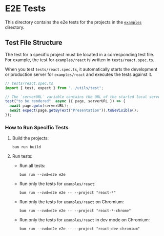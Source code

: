 # E2E Tests

This directory contains the e2e tests for the projects in the [`examples`](../examples/) directory.

## Test File Structure

The test for a specific project must be located in a corresponding test file. For example, the test for `examples/react` is written in `tests/react.spec.ts`.

When you test `tests/react.spec.ts`, it automatically starts the development or production server for `examples/react` and executes the tests against it.

```ts
// tests/react.spec.ts
import { test, expect } from "../utils/test";

// The `serverURL` variable contains the URL of the started local server.
test("to be rendered", async ({ page, serverURL }) => {
  await page.goto(serverURL);
  await expect(page.getByText("Presentation")).toBeVisible();
});
```

### How to Run Specific Tests

1. Build the projects:

   ```shell
   bun run build
   ```

2. Run tests:

   - Run all tests:

     ```shell
     bun run --cwd=e2e e2e
     ```

   - Run only the tests for `examples/react`:

     ```shell
     bun run --cwd=e2e e2e -- --project "react-*"
     ```

   - Run only the tests for `examples/react` on Chromium:

     ```shell
     bun run --cwd=e2e e2e -- --project "react-*-chrome"
     ```

   - Run only the tests for `examples/react` in dev mode on Chromium:

     ```
     bun run --cwd=e2e e2e -- --project "react-dev-chromium"
     ```
